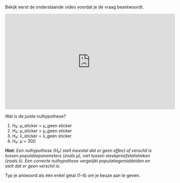 Bekijk eerst de onderstaande video voordat je de vraag beantwoordt.

<div align="center">
  <iframe width="560" height="315" src="https://www.youtube.com/embed/0zZYBALbZgg" frameborder="0" allowfullscreen></iframe>
</div>

Wat is de juiste nulhypothese?

1. H₀: μ_sticker = μ_geen sticker  
2. H₀: μ_sticker > μ_geen sticker  
3. H₀: x̄_sticker = x̄_geen sticker  
4. H₀: μ = 300

**Hint:** *Een nulhypothese (H₀) stelt meestal dat er geen effect of verschil is tussen populatieparameters (zoals μ), niet tussen steekproefstatistieken (zoals x̄). Een correcte nulhypothese vergelijkt populatiegemiddelden en stelt dat er geen verschil is.*

Typ je antwoord als één enkel getal (1-4) om je keuze aan te geven.
